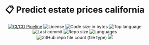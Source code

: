 <div align = center>

# :clipboard: Predict estate prices california
[![CI/CD Pipeline](https://github.com/RogerioLS/machine_learning_and_to_and/actions/workflows/ci_cd_predict_real_estate_prices_in_california.yml/badge.svg)](https://github.com/RogerioLS/machine_learning_and_to_and/actions/workflows/ci_cd_predict_real_estate_prices_in_california.yml)
![License](https://custom-icon-badges.demolab.com/github/license/RogerioLS/machine_learning_and_to_and?logo=law&color=dark-green)
![Code size in bytes](https://custom-icon-badges.demolab.com/github/languages/code-size/RogerioLS/machine_learning_and_to_and?logo=file-code&color=dark-green)
![Top language](https://custom-icon-badges.demolab.com/github/languages/top/RogerioLS/machine_learning_and_to_and?color=dark-green)
![Last commit](https://custom-icon-badges.demolab.com/github/last-commit/RogerioLS/machine_learning_and_to_and?logo=history&color=dark-green)
![Repo size](https://custom-icon-badges.demolab.com/github/repo-size/RogerioLS/machine_learning_and_to_and?logo=database)
![Languages](https://custom-icon-badges.demolab.com/github/languages/count/RogerioLS/machine_learning_and_to_and?logo=command-palette&color=red)
![GitHub repo file count (file type)](https://custom-icon-badges.demolab.com/github/directory-file-count/RogerioLS/machine_learning_and_to_and?logo=file&label=files%20sources&color=8602b1)
![](https://img.shields.io/github/forks/RogerioLS/machine_learning_and_to_and)

</div>
